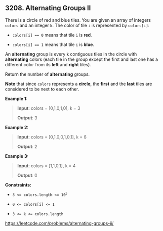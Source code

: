 ## 3208. Alternating Groups II

There is a circle of red and blue tiles. You are given an array of integers `colors` and an integer `k`. The color of tile `i` is represented by `colors[i]`:

- `colors[i] == 0` means that tile `i` is **red**.

- `colors[i] == 1` means that tile `i` is **blue**.

An **alternating** group is every `k` contiguous tiles in the circle with **alternating** colors (each tile in the group except the first and last one has a different color from its **left** and **right** tiles).

Return the number of **alternating** groups.

**Note** that since `colors` represents a **circle**, the **first** and the **last** tiles are considered to be next to each other.

**Example 1:**
>
>**Input**: colors = [0,1,0,1,0], k = 3
>
>**Output**: 3

**Example 2:**
>
>**Input**: colors = [0,1,0,0,1,0,1], k = 6
>
>**Output**: 2

**Example 3:**
>
>**Input**: colors = [1,1,0,1], k = 4
>
>**Output**: 0

**Constraints:**

- <code>3 <= colors.length <= 10<sup>5</sup></code>

- `0 <= colors[i] <= 1`

- `3 <= k <= colors.length`

https://leetcode.com/problems/alternating-groups-ii/